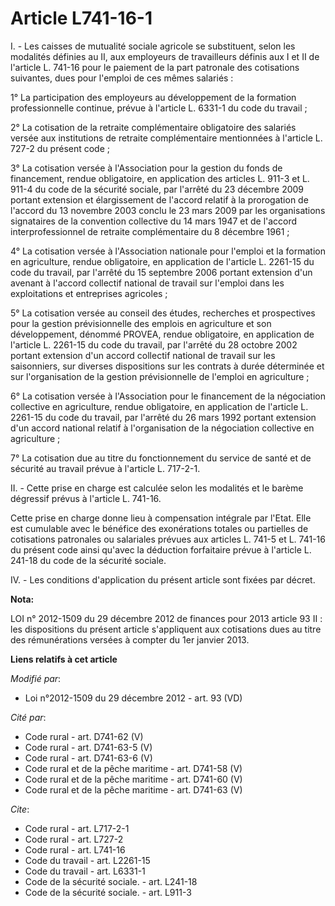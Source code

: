 # Article L741-16-1

I. - Les caisses de mutualité sociale agricole se substituent, selon les modalités définies au II, aux employeurs de
travailleurs définis aux I et II de l'article L. 741-16 pour le paiement de la part patronale des cotisations suivantes, dues
pour l'emploi de ces mêmes salariés : 

1° La participation des employeurs au développement de la formation professionnelle continue, prévue à l'article L. 6331-1 du
code du travail ; 

2° La cotisation de la retraite complémentaire obligatoire des salariés versée aux institutions de retraite complémentaire
mentionnées à l'article L. 727-2 du présent code ; 

3° La cotisation versée à l'Association pour la gestion du fonds de financement, rendue obligatoire, en application des
articles L. 911-3 et L. 911-4 du code de la sécurité sociale, par l'arrêté du 23 décembre 2009 portant extension et
élargissement de l'accord relatif à la prorogation de l'accord du 13 novembre 2003 conclu le 23 mars 2009 par les
organisations signataires de la convention collective du 14 mars 1947 et de l'accord interprofessionnel de retraite
complémentaire du 8 décembre 1961 ; 

4° La cotisation versée à l'Association nationale pour l'emploi et la formation en agriculture, rendue obligatoire, en
application de l'article L. 2261-15 du code du travail, par l'arrêté du 15 septembre 2006 portant extension d'un avenant à
l'accord collectif national de travail sur l'emploi dans les exploitations et entreprises agricoles ; 

5° La cotisation versée au conseil des études, recherches et prospectives pour la gestion prévisionnelle des emplois en
agriculture et son développement, dénommé PROVEA, rendue obligatoire, en application de l'article L. 2261-15 du code du
travail, par l'arrêté du 28 octobre 2002 portant extension d'un accord collectif national de travail sur les saisonniers, sur
diverses dispositions sur les contrats à durée déterminée et sur l'organisation de la gestion prévisionnelle de l'emploi en
agriculture ; 

6° La cotisation versée à l'Association pour le financement de la négociation collective en agriculture, rendue obligatoire,
en application de l'article L. 2261-15 du code du travail, par l'arrêté du 26 mars 1992 portant extension d'un accord
national relatif à l'organisation de la négociation collective en agriculture ; 

7° La cotisation due au titre du fonctionnement du service de santé et de sécurité au travail prévue à l'article L. 717-2-1. 

II. - Cette prise en charge est calculée selon les modalités et le barème dégressif prévus à l'article L. 741-16. 

Cette prise en charge donne lieu à compensation intégrale par l'Etat. Elle est cumulable avec le bénéfice des exonérations
totales ou partielles de cotisations patronales ou salariales prévues aux  articles L. 741-5 et L. 741-16  du présent code
ainsi qu'avec la déduction forfaitaire prévue à l'article L. 241-18 du code de la sécurité sociale.

IV. - Les conditions d'application du présent article sont fixées par décret.

**Nota:**

LOI n° 2012-1509 du 29 décembre 2012 de finances pour 2013 article 93 II  : les dispositions du présent article s'appliquent
aux cotisations dues  au titre des rémunérations versées à compter du 1er janvier 2013.

**Liens relatifs à cet article**

_Modifié par_:

  - Loi n°2012-1509 du 29 décembre 2012 - art. 93 (VD)

_Cité par_:

  - Code rural - art. D741-62 (V)
  - Code rural - art. D741-63-5 (V)
  - Code rural - art. D741-63-6 (V)
  - Code rural et de la pêche maritime - art. D741-58 (V)
  - Code rural et de la pêche maritime - art. D741-60 (V)
  - Code rural et de la pêche maritime - art. D741-63 (V)

_Cite_:

  - Code rural - art. L717-2-1
  - Code rural - art. L727-2
  - Code rural - art. L741-16
  - Code du travail - art. L2261-15
  - Code du travail - art. L6331-1
  - Code de la sécurité sociale. - art. L241-18
  - Code de la sécurité sociale. - art. L911-3
